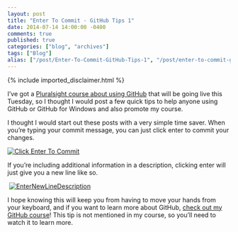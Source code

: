 ```yaml
---
layout: post
title: "Enter To Commit - GitHub Tips 1"
date: 2014-07-14 14:00:00 -0400
comments: true
published: true
categories: ["blog", "archives"]
tags: ["Blog"]
alias: ["/post/Enter-To-Commit-GitHub-Tips-1", "/post/enter-to-commit-github-tips-1"]
---
```

<!-- more -->
{% include imported_disclaimer.html %}
<p>I’ve got a <a href="http://pluralsight.com/training/Courses/TableOfContents/github-windows-developers" target="_blank">Pluralsight course about using GitHub</a> that will be going live this Tuesday, so I thought I would post a few quick tips to help anyone using GitHub or GitHub for Windows and also promote my course.</p> <p>I thought I would start out these posts with a very simple time saver. When you’re typing your commit message, you can just click enter to commit your changes.</p> <p><a href="http://brendan.enrick.com/image.axd?picture=ClickEnterToCommit_1.png"><img title="Click Enter To Commit" style="border-left-width: 0px; max-width: 100%; border-right-width: 0px; background-image: none; border-bottom-width: 0px; padding-top: 0px; padding-left: 0px; display: inline; padding-right: 0px; border-top-width: 0px" border="0" alt="Click Enter To Commit" src="http://brendan.enrick.com/image.axd?picture=ClickEnterToCommit_thumb_1.png"></a> </p> <p>If you’re including additional information in a description, clicking enter will just give you a new line like so.</p> <p>&nbsp;<a href="http://brendan.enrick.com/image.axd?picture=EnterNewLineDescription_1.png"><img title="EnterNewLineDescription" style="border-left-width: 0px; max-width: 100%; border-right-width: 0px; background-image: none; border-bottom-width: 0px; padding-top: 0px; padding-left: 0px; display: inline; padding-right: 0px; border-top-width: 0px" border="0" alt="EnterNewLineDescription" src="http://brendan.enrick.com/image.axd?picture=EnterNewLineDescription_thumb_1.png"></a> </p> <p>I hope knowing this will keep you from having to move your hands from your keyboard, and if you want to learn more about GitHub, <a href="http://pluralsight.com/training/Courses/TableOfContents/github-windows-developers" target="_blank">check out my GitHub course</a>! This tip is not mentioned in my course, so you’ll need to watch it to learn more.</p>

